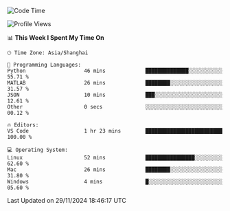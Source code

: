 <!--START_SECTION:waka-->
![Code Time](http://img.shields.io/badge/Code%20Time-520%20hrs%2044%20mins-blue)

![Profile Views](http://img.shields.io/badge/Profile%20Views-1-blue)

📊 **This Week I Spent My Time On** 

```text
🕑︎ Time Zone: Asia/Shanghai

💬 Programming Languages: 
Python                   46 mins             ██████████████░░░░░░░░░░░   55.71 % 
MATLAB                   26 mins             ████████░░░░░░░░░░░░░░░░░   31.57 % 
JSON                     10 mins             ███░░░░░░░░░░░░░░░░░░░░░░   12.61 % 
Other                    0 secs              ░░░░░░░░░░░░░░░░░░░░░░░░░   00.12 % 

🔥 Editors: 
VS Code                  1 hr 23 mins        █████████████████████████   100.00 % 

💻 Operating System: 
Linux                    52 mins             ████████████████░░░░░░░░░   62.60 % 
Mac                      26 mins             ████████░░░░░░░░░░░░░░░░░   31.80 % 
Windows                  4 mins              █░░░░░░░░░░░░░░░░░░░░░░░░   05.60 % 
```


 Last Updated on 29/11/2024 18:46:17 UTC
<!--END_SECTION:waka-->
